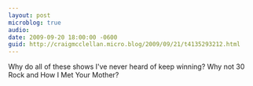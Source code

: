 ```yaml
---
layout: post
microblog: true
audio: 
date: 2009-09-20 18:00:00 -0600
guid: http://craigmcclellan.micro.blog/2009/09/21/t4135293212.html
---
```

Why do all of these shows I've never heard of keep winning?  Why not 30 Rock and How I Met Your Mother?
